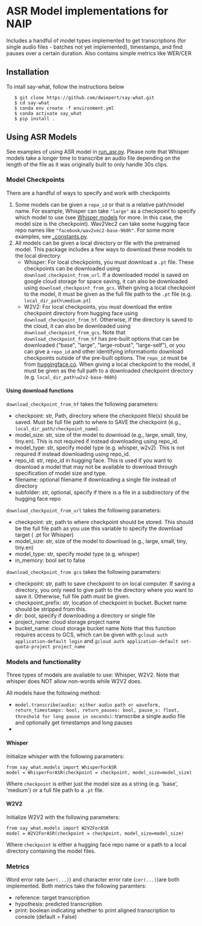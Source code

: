 # ASR Model implementations for NAIP
Includes a handful of model types implemented to get transcriptions (for single audio files - batches not yet implemented), timestamps, and find pauses over a certain duration. Also contains simple metrics like WER/CER

## Installation
To intall say-what, follow the instructions below

```
   $ git clone https://github.com/dwiepert/say-what.git
   $ cd say-what
   $ conda env create -f environment.yml
   $ conda activate say_what
   $ pip install .
```

## Using ASR Models
See examples of using ASR model in [run_asr.py](https://github.com/dwiepert/say-what/blob/main/run_asr.py).
Please note that Whisper models take a longer time to transcribe an audio file depending on the length of the file as it was originally built to only handle 30s clips.
### Model Checkpoints
There are a handful of ways to specify and work with checkpoints
1. Some models can be given a `repo_id` or that is a relative path/model name. For example, Whisper can take `"large"` as a checkpoint to specify which model to use (see [Whisper models](https://github.com/openai/whisper?tab=readme-ov-file#available-models-and-languages) for more. In this case, the model size is the checkpoint). Wav2Vec2 can take some hugging face repo names like `"facebook/wav2vec2-base-960h"`. For some more examples, see [_constants.py](https://github.com/dwiepert/say-what/blob/main/say_what/constants/_constants.py).
2. All models can be given a local directory or file with the pretrained model. This package includes a few ways to download these models to the local directory.
   - Whisper: For local checkpoints, you must download a `.pt` file. These checkpoints can be downloaded using `download_checkpoint_from_url`. If a downloaded model is saved on google cloud storage for space saving, it can also be downloaded using `download_checkpoint_from_gcs`. When giving a local checkpoint to the model, it must be given as the full file path to the `.pt` file (e.g. `local_dir_path\medium.pt`)
   - W2V2: For local checkpoints, you must download the entire checkpoint directory from hugging face using `download_checkpoint_from_hf`. Otherwise, if the directory is saved to the cloud, it can also be downloaded using `download_checkpoint_from_gcs`. Note that `download_checkpoint_from_hf` has pre-built options that can be downloaded ("base", "large", "large-robust", "large-self"), or you can give a `repo_id` and other identifying informationto download checkpoints outside of the pre-built options. The `repo_id` must be from [huggingface.co](https://huggingface.co). When giving a local checkpoint to the model, it must be given as the full path to a downloaded checkpoint directory (e.g. `local_dir_path\w2v2-base-960h`)
   
#### Using download functions
`download_checkpoint_from_hf` takes the following parameters:
- checkpoint: str, Path, directory where the checkpoint file(s) should be saved. Must be full file path to where to SAVE the checkpoint (e.g., `local_dir_path/checkpoint_name`). 
- model_size: str, size of the model to download (e.g., large, small, tiny, tiny.en). This is not required if instead downloading using repo_id.
- model_type: str, specify model type (e.g. whisper, w2v2). This is not required if instead downloading using repo_id.
- repo_id: str, repo_id in hugging face. This is used if you want to download a model that may not be available to download through specification of model size and type.
- filename: optional filename if downloading a single file instead of directory
- subfolder: str, optional, specify if there is a file in a subdirectory of the hugging face repo

`download_checkpoint_from_url` takes the following parameters:
- checkpoint: str, path to where checkpoint should be stored. This should be the full file path as you use this variable to specify the download target ( .pt for Whisper)
- model_size: str, size of the model to download (e.g., large, small, tiny, tiny.en)
-  model_type: str, specify model type (e.g. whisper)
- in_memory: bool set to false

`download_checkpoint_from gcs` takes the following parameters:
- checkpoint: str, path to save checkpoint to on local computer. If saving a directory, you only need to give path to the directory where you want to save it. Otherwise, full file path must be given.
- checkpoint_prefix: str, location of checkpoint in bucket. Bucket name should be stripped from this.
- dir: bool, specify if downloading a directory or single file
- project_name: cloud storage project name
- bucket_name: cloud storage bucket name
Note that this function requires access to GCS, which can be given with `gcloud auth application-default login` and `gcloud auth application-default set-quota-project project_name`



### Models and functionality
Three types of models are available to use: Whisper, W2V2. Note that whisper does NOT allow non-words while W2V2 does.

All models have the following method:
- `model.transcribe(audio: either audio path or waveform, return_timestamps: bool, return_pauses: bool, pause_s: float, threshold for long pause in seconds)`: transcribe a single audio file and optionally get timestamps and long pauses
-

#### Whisper
Initialize whisper with the following parameters:
```
from say_what.models import WhisperForASR
model = WhisperForASR(checkpoint = checkpoint, model_size=model_size)
```
Where `checkpoint` is either just the model size as a string (e.g. 'base', 'medium') or a full file path to a `.pt` file.


#### W2V2
Initialize W2V2 with the following parameters:
```
from say_what.models import W2V2ForASR
model = W2V2ForASR(checkpoint = checkpoint, model_size=model_size)
```
Where `checkpoint` is either a hugging face repo name or a path to a local directory containing the model files.

### Metrics
Word error rate (`wer(...)`) and character error rate (`cer(...)`)are both implemented. Both metrics take the following paramters:
- reference: target transcription
- hypothesis: predicted transcription
- print: boolean indicating whether to print aligned transcription to console (default = False)

